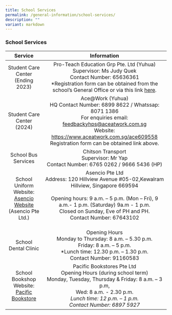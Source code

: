 ```yaml
---
title: School Services
permalink: /general-information/school-services/
description: ""
variant: markdown
---
```

### School Services

| Service | Information |
|:---:|:---:|
| Student Care Center (Ending 2023)| Pro-Teach Education Grp Pte. Ltd (Yuhua)<br>Supervisor: Ms Judy Quek<br>Contact Number: 65636361<br>*Registration form can be obtained from the school’s General Office or via this link [here](/files/Request-Form-YSC-2022-Student-care.pdf).
| Student Care Center (2024)| Ace@Work (Yuhua)<br> HQ Contact Number: 6899 8622 /  Whatssap: 8071 1386<br> For enquiries email: feedbackyhps@aceatwork.com.sg <br>Website:          https://www.aceatwork.com.sg/ace609558 <br>Registration form can be obtained link above. 
| School Bus Services | Chitson Transport<br>Supervisor: Mr Yap<br>Contact Number: 6765 0262 / 9666 5436 (HP) |
| School Uniform<br>Website: [Asencio Website](https://asencio.com.sg/)<br>(Asencio Pte Ltd.) | Asencio Pte Ltd<br>Address: 120 Hillview Avenue #05-02,Kewalram Hillview, Singapore 669594<br><br>Opening hours: 9 a.m. – 5 p.m. (Mon –  Fri), 9 a.m.- 1 p.m. (Saturday) 9a.m - 1 p.m.<br>Closed on Sunday, Eve of PH and PH.<br>Contact Number: 67643102<br> <br>|
| School Dental Clinic | Opening Hours<br>Monday to Thursday: 8 a.m. – 5.30 p.m.<br>Friday: 8 a.m. – 5 p.m.<br>*Lunch time: 12.30 p.m. – 1.30 p.m.<br>Contact Number: 91160583 |
| School Bookshop<br>Website: [Pacific Bookstore](https://www.pacificbookstores.com/)| Pacific Bookstores Pte Ltd<br>Opening Hours (during school term)<br>Monday, Tuesday, Thursday &amp; Friday: 8 a.m. – 3 p.m, <br>Wed: 8 a.m. - 2.30 p.m.<br>*Lunch time: 12 p.m. – 1 p.m.<br>Contact Number: 6897 5927<br>*